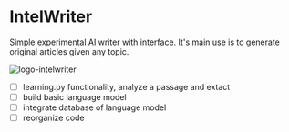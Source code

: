 # IntelWriter

Simple experimental AI writer with interface. It's main use is to generate original articles given any topic.

![logo-intelwriter](https://user-images.githubusercontent.com/59159608/91619545-5b395080-e95b-11ea-8bfa-e6fedeec3133.png)


-[ ] learning.py functionality, analyze a passage and extact 
-[ ] build basic language model
-[ ] integrate database of language model
-[ ] reorganize code
